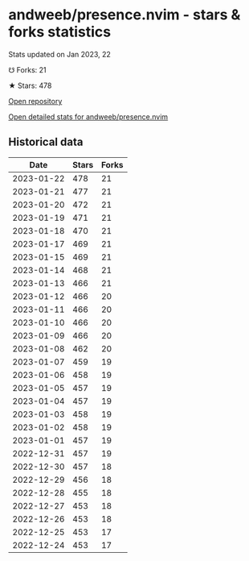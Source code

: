 # andweeb/presence.nvim - stars & forks statistics

Stats updated on Jan 2023, 22

☋ Forks: 21

★ Stars: 478

[Open repository](https://github.com/andweeb/presence.nvim)

[Open detailed stats for andweeb/presence.nvim](https://reviewgithub.com/rep/andweeb/presence.nvim)

## Historical data
| Date | Stars | Forks |
|------|-------|-------|
| 2023-01-22 | 478 | 21 | 
| 2023-01-21 | 477 | 21 | 
| 2023-01-20 | 472 | 21 | 
| 2023-01-19 | 471 | 21 | 
| 2023-01-18 | 470 | 21 | 
| 2023-01-17 | 469 | 21 | 
| 2023-01-15 | 469 | 21 | 
| 2023-01-14 | 468 | 21 | 
| 2023-01-13 | 466 | 21 | 
| 2023-01-12 | 466 | 20 | 
| 2023-01-11 | 466 | 20 | 
| 2023-01-10 | 466 | 20 | 
| 2023-01-09 | 466 | 20 | 
| 2023-01-08 | 462 | 20 | 
| 2023-01-07 | 459 | 19 | 
| 2023-01-06 | 458 | 19 | 
| 2023-01-05 | 457 | 19 | 
| 2023-01-04 | 457 | 19 | 
| 2023-01-03 | 458 | 19 | 
| 2023-01-02 | 458 | 19 | 
| 2023-01-01 | 457 | 19 | 
| 2022-12-31 | 457 | 19 | 
| 2022-12-30 | 457 | 18 | 
| 2022-12-29 | 456 | 18 | 
| 2022-12-28 | 455 | 18 | 
| 2022-12-27 | 453 | 18 | 
| 2022-12-26 | 453 | 18 | 
| 2022-12-25 | 453 | 17 | 
| 2022-12-24 | 453 | 17 | 

